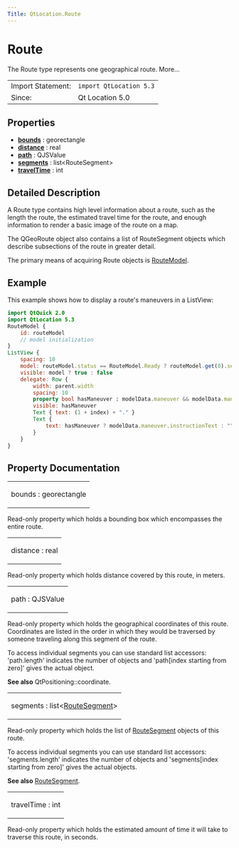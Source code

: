 ```yaml
---
Title: QtLocation.Route
---
```

        
Route
=====

<span class="subtitle"></span>
The Route type represents one geographical route. More...

|                   |                         |
|-------------------|-------------------------|
| Import Statement: | `import QtLocation 5.3` |
| Since:            | Qt Location 5.0         |

<span id="properties"></span>
Properties
----------

-   ****[bounds](#bounds-prop)**** : georectangle
-   ****[distance](#distance-prop)**** : real
-   ****[path](#path-prop)**** : QJSValue
-   ****[segments](#segments-prop)**** : list&lt;RouteSegment&gt;
-   ****[travelTime](#travelTime-prop)**** : int

<span id="details"></span>
Detailed Description
--------------------

A Route type contains high level information about a route, such as the length the route, the estimated travel time for the route, and enough information to render a basic image of the route on a map.

The QGeoRoute object also contains a list of RouteSegment objects which describe subsections of the route in greater detail.

The primary means of acquiring Route objects is [RouteModel](../QtLocation.RouteModel.md).

<span id="example"></span>
Example
-------

This example shows how to display a route's maneuvers in a ListView:

``` qml
import QtQuick 2.0
import QtLocation 5.3
RouteModel {
    id: routeModel
    // model initialization
}
ListView {
    spacing: 10
    model: routeModel.status == RouteModel.Ready ? routeModel.get(0).segments : null
    visible: model ? true : false
    delegate: Row {
        width: parent.width
        spacing: 10
        property bool hasManeuver : modelData.maneuver && modelData.maneuver.valid
        visible: hasManeuver
        Text { text: (1 + index) + "." }
        Text {
            text: hasManeuver ? modelData.maneuver.instructionText : ""
        }
    }
}
```

Property Documentation
----------------------

<table>
<colgroup>
<col width="100%" />
</colgroup>
<tbody>
<tr class="odd">
<td><p><span id="bounds-prop"></span><span class="name">bounds</span> : <span class="type">georectangle</span></p></td>
</tr>
</tbody>
</table>

Read-only property which holds a bounding box which encompasses the entire route.

<table>
<colgroup>
<col width="100%" />
</colgroup>
<tbody>
<tr class="odd">
<td><p><span id="distance-prop"></span><span class="name">distance</span> : <span class="type">real</span></p></td>
</tr>
</tbody>
</table>

Read-only property which holds distance covered by this route, in meters.

<table>
<colgroup>
<col width="100%" />
</colgroup>
<tbody>
<tr class="odd">
<td><p><span id="path-prop"></span><span class="name">path</span> : <span class="type">QJSValue</span></p></td>
</tr>
</tbody>
</table>

Read-only property which holds the geographical coordinates of this route. Coordinates are listed in the order in which they would be traversed by someone traveling along this segment of the route.

To access individual segments you can use standard list accessors: 'path.length' indicates the number of objects and 'path\[index starting from zero\]' gives the actual object.

**See also** QtPositioning::coordinate.

<table>
<colgroup>
<col width="100%" />
</colgroup>
<tbody>
<tr class="odd">
<td><p><span id="segments-prop"></span><span class="name">segments</span> : <span class="type">list</span>&lt;<span class="type"><a href="QtLocation.RouteSegment.md">RouteSegment</a></span>&gt;</p></td>
</tr>
</tbody>
</table>

Read-only property which holds the list of [RouteSegment](../QtLocation.RouteSegment.md) objects of this route.

To access individual segments you can use standard list accessors: 'segments.length' indicates the number of objects and 'segments\[index starting from zero\]' gives the actual objects.

**See also** [RouteSegment](../QtLocation.RouteSegment.md).

<table>
<colgroup>
<col width="100%" />
</colgroup>
<tbody>
<tr class="odd">
<td><p><span id="travelTime-prop"></span><span class="name">travelTime</span> : <span class="type">int</span></p></td>
</tr>
</tbody>
</table>

Read-only property which holds the estimated amount of time it will take to traverse this route, in seconds.

